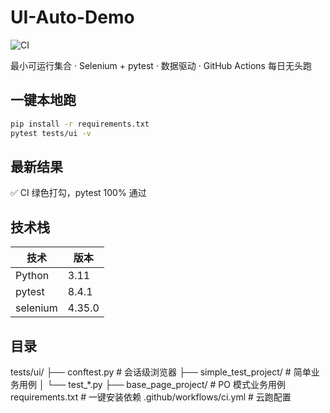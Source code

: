 # UI-Auto-Demo

![CI](https://github.com/lll/auto-demo/workflows/CI/badge.svg)

最小可运行集合 · Selenium + pytest · 数据驱动 · GitHub Actions 每日无头跑

## 一键本地跑
```bash
pip install -r requirements.txt
pytest tests/ui -v
```

## 最新结果
✅ CI 绿色打勾，pytest 100% 通过

## 技术栈
| 技术     | 版本   |
|----------|--------|
| Python   | 3.11   |
| pytest   | 8.4.1  |
| selenium | 4.35.0 |

## 目录
tests/ui/
├── conftest.py         # 会话级浏览器
├── simple_test_project/ # 简单业务用例
│   └── test_*.py
├── base_page_project/   # PO 模式业务用例
requirements.txt        # 一键安装依赖
.github/workflows/ci.yml # 云跑配置